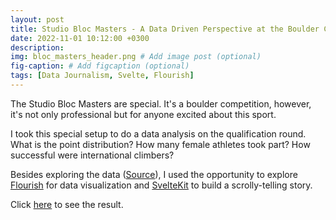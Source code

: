 ```yaml
---
layout: post
title: Studio Bloc Masters - A Data Driven Perspective at the Boulder Competition
date: 2022-11-01 10:12:00 +0300
description: 
img: bloc_masters_header.png # Add image post (optional)
fig-caption: # Add figcaption (optional)
tags: [Data Journalism, Svelte, Flourish]
---
```



The Studio Bloc Masters are special. It's a boulder competition, however, it's not only professional but for anyone excited about this sport.

I took this special setup to do a data analysis on the qualification round. What is the point distribution? How many female athletes took part? How successful were international climbers?

Besides exploring the data ([Source](https://darmstadt.studiobloc.de/events/sbm/)), I used the opportunity to explore [Flourish](https://flourish.studio/) for data visualization and [SvelteKit](https://kit.svelte.dev/) to build a scrolly-telling story.


Click [here](https://bloc-masters-scrolly.vercel.app/) to see the result.
